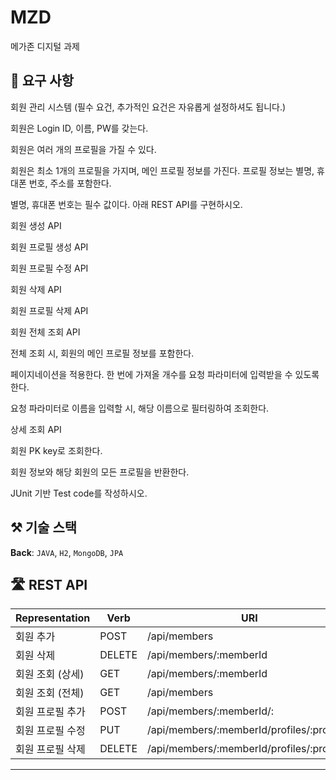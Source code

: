# MZD
메가존 디지털 과제
## 📝 요구 사항

회원 관리 시스템 (필수 요건, 추가적인 요건은 자유롭게 설정하셔도 됩니다.)

회원은 Login ID, 이름, PW를 갖는다.

회원은 여러 개의 프로필을 가질 수 있다.

회원은 최소 1개의 프로필을 가지며, 메인 프로필 정보를 가진다.
프로필 정보는 별명, 휴대폰 번호, 주소를 포함한다.

별명, 휴대폰 번호는 필수 값이다.
아래 REST API를 구현하시오.

회원 생성 API

회원 프로필 생성 API

회원 프로필 수정 API

회원 삭제 API

회원 프로필 삭제 API

회원 전체 조회 API

전체 조회 시, 회원의 메인 프로필 정보를 포함한다.

페이지네이션을 적용한다. 한 번에 가져올 개수를 요청 파라미터에 입력받을 수 있도록 한다.

요청 파라미터로 이름을 입력할 시, 해당 이름으로 필터링하여 조회한다.

상세 조회 API

회원 PK key로 조회한다.

회원 정보와 해당 회원의 모든 프로필을 반환한다.

JUnit 기반 Test code를 작성하시오.

## ⚒ 기술 스택

**Back**: `JAVA`, `H2`, `MongoDB`, `JPA` 

## 🛣 REST API

| Representation | Verb | URI |
| --- | --- | --- |
| 회원 추가 | POST | /api/members |
| 회원 삭제 | DELETE | /api/members/:memberId|
| 회원 조회 (상세) | GET | /api/members/:memberId |
| 회원 조회 (전체) | GET | /api/members |
| 회원 프로필 추가 | POST | /api/members/:memberId/: |
| 회원 프로필 수정 | PUT | /api/members/:memberId/profiles/:profileId |
| 회원 프로필 삭제 | DELETE | /api/members/:memberId/profiles/:profileId |

---

